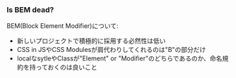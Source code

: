 ### Is BEM dead?

BEM(Block Element Modifier)について:

* 新しいプロジェクトで積極的に採用する必然性は低い
* CSS in JSやCSS Modulesが肩代わりしてくれるのは"B"の部分だけ
* localなsytleやClassが"Element" or "Modifier"のどちらであるのか、命名規約を持っておくのは良いこと

